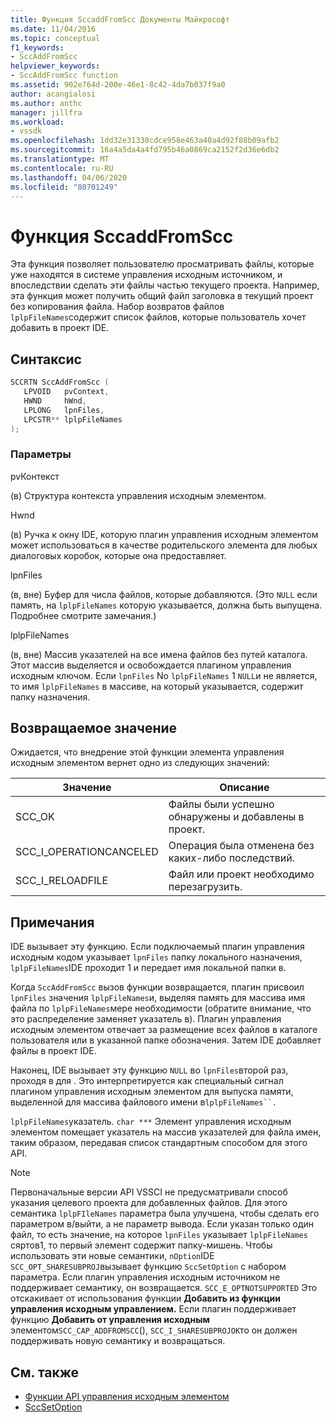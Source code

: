 ```yaml
---
title: Функция SccaddFromScc Документы Майкрософт
ms.date: 11/04/2016
ms.topic: conceptual
f1_keywords:
- SccAddFromScc
helpviewer_keywords:
- SccAddFromScc function
ms.assetid: 902e764d-200e-46e1-8c42-4da7b037f9a0
author: acangialosi
ms.author: anthc
manager: jillfra
ms.workload:
- vssdk
ms.openlocfilehash: 1dd32e31330cdce958e463a40a4d92f88b09afb2
ms.sourcegitcommit: 16a4a5da4a4fd795b46a0869ca2152f2d36e6db2
ms.translationtype: MT
ms.contentlocale: ru-RU
ms.lasthandoff: 04/06/2020
ms.locfileid: "80701249"
---
```

# <a name="sccaddfromscc-function"></a>Функция SccaddFromScc
Эта функция позволяет пользователю просматривать файлы, которые уже находятся в системе управления исходным источником, и впоследствии сделать эти файлы частью текущего проекта. Например, эта функция может получить общий файл заголовка в текущий проект без копирования файла. Набор возвратов файлов `lplpFileNames`содержит список файлов, которые пользователь хочет добавить в проект IDE.

## <a name="syntax"></a>Синтаксис

```cpp
SCCRTN SccAddFromScc (
   LPVOID   pvContext,
   HWND     hWnd,
   LPLONG   lpnFiles,
   LPCSTR** lplpFileNames
);
```

### <a name="parameters"></a>Параметры
 pvКонтекст

(в) Структура контекста управления исходным элементом.

 Hwnd

(в) Ручка к окну IDE, которую плагин управления исходным элементом может использоваться в качестве родительского элемента для любых диалоговых коробок, которые она предоставляет.

 lpnFiles

(в, вне) Буфер для числа файлов, которые добавляются. (Это `NULL` если память, на `lplpFileNames` которую указывается, должна быть выпущена. Подробнее смотрите замечания.)

 lplpFileNames

(в, вне) Массив указателей на все имена файлов без путей каталога. Этот массив выделяется и освобождается плагином управления исходным ключом. Если `lpnFiles` No `lplpFileNames` 1 `NULL`и не является, то имя `lplpFileNames` в массиве, на который указывается, содержит папку назначения.

## <a name="return-value"></a>Возвращаемое значение
 Ожидается, что внедрение этой функции элемента управления исходным элементом вернет одно из следующих значений:

|Значение|Описание|
|-----------|-----------------|
|SCC_OK|Файлы были успешно обнаружены и добавлены в проект.|
|SCC_I_OPERATIONCANCELED|Операция была отменена без каких-либо последствий.|
|SCC_I_RELOADFILE|Файл или проект необходимо перезагрузить.|

## <a name="remarks"></a>Примечания
 IDE вызывает эту функцию. Если подключаемый плагин управления исходным кодом указывает `lpnFiles` папку локального назначения, `lplpFileNames`IDE проходит 1 и передает имя локальной папки в.

 Когда `SccAddFromScc` вызов функции возвращается, плагин присвоил `lpnFiles` значения `lplpFileNames`и, выделяя память для массива имя файла по `lplpFileNames`мере необходимости (обратите внимание, что это распределение заменяет указатель в). Плагин управления исходным элементом отвечает за размещение всех файлов в каталоге пользователя или в указанной папке обозначения. Затем IDE добавляет файлы в проект IDE.

 Наконец, IDE вызывает эту функцию `NULL` во `lpnFiles`второй раз, проходя в для . Это интерпретируется как специальный сигнал плагином управления исходным элементом для выпуска памяти, выделенной для массива файлового имени в`lplpFileNames``.`

 `lplpFileNames`указатель. `char ***` Элемент управления исходным элементом помещает указатель на массив указателей для файла имен, таким образом, передавая список стандартным способом для этого API.

> [!NOTE]
> Первоначальные версии API VSSCI не предусматривали способ указания целевого проекта для добавленных файлов. Для этого семантика `lplpFIleNames` параметра была улучшена, чтобы сделать его параметром в/выйти, а не параметр вывода. Если указан только один файл, то есть значение, на которое `lpnFiles` указывает `lplpFileNames` сяртов1, то первый элемент содержит папку-мишень. Чтобы использовать эти новые семантики, `nOption`IDE `SCC_OPT_SHARESUBPROJ`вызывает функцию `SccSetOption` с набором параметра. Если плагин управления исходным источником не поддерживает семантику, он возвращается. `SCC_E_OPTNOTSUPPORTED` Это отскакивает от использования функции **Добавить из функции управления исходным управлением.** Если плагин поддерживает функцию **Добавить от управления исходным** элементом`SCC_CAP_ADDFROMSCC`(), `SCC_I_SHARESUBPROJOK`то он должен поддерживать новую семантику и возвращаться.

## <a name="see-also"></a>См. также
- [Функции API управления исходным элементом](../extensibility/source-control-plug-in-api-functions.md)
- [SccSetOption](../extensibility/sccsetoption-function.md)
